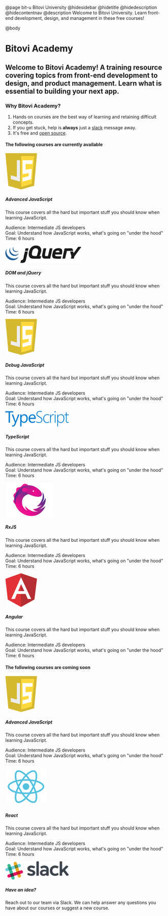 @page bit-u Bitovi University
@hidesidebar
@hidetitle
@hidedescription
@hidecontentnav
@description Welcome to Bitovi University. Learn front-end development, design,
and management in these free courses!

@body
<style>
</style>

<div class="container">
<div class="hero-banner">
<h1>Bitovi Academy</h1>
<h2>Welcome to Bitovi Academy! A training resource covering topics from front-end development to design, and product management. Learn what is essential to building your next app.</h2>
</div>
<div class="academy-intro">
<h3>Why Bitovi Academy?</h3>
<ol>
<li>Hands on courses are the best way of learning and retaining difficult concepts.</li>
<li>If you get stuck, help is <b>always</b> just a <a href="https://bitovi.com/community/slack">slack</a> message away. </li>
<li>It's free and <a href="https://github.com/bitovi/university">open source</a>.</li>
</p>
</div>
<div class="courses-intro">
<h4>The following courses are currently available</h4>
</div>
</div><!-- close container -->

<div class="courses-container">
<div class="courses">

<div class="course">
<div class="course-logo">
<img src="./static/img/javascript.png" width="100">
</div>
<h5>Advanced JavaScript</h5>
<p>This course covers all the hard but important stuff you should know when learning JavaScript.</p>
<p>Audience: Intermediate JS developers<br>
Goal: Understand how JavaScript works, what's going on "under the hood"<br>
Time: 6 hours</p>
</div>
<div class="course">
<div class="course-logo">
<img src="./static/img/jquery.png" width="240">
</div>
<h5>DOM and jQuery</h5>
<p>This course covers all the hard but important stuff you should know when learning JavaScript.</p>
<p>Audience: Intermediate JS developers<br>
Goal: Understand how JavaScript works, what's going on "under the hood"<br>
Time: 6 hours</p>
</div>
<div class="course">
<div class="course-logo">
<img src="./static/img/javascript.png" width="100">
</div>
<h5>Debug JavaScript</h5>
<p>This course covers all the hard but important stuff you should know when learning JavaScript.</p>
<p>Audience: Intermediate JS developers<br>
Goal: Understand how JavaScript works, what's going on "under the hood"<br>
Time: 6 hours</p>
</div>

</div>
<div class="courses">

<div class="course">
<div class="course-logo">
<img src="./static/img/typescript.png" width="200">
</div>
<h5>TypeScript</h5>
<p>This course covers all the hard but important stuff you should know when learning JavaScript.</p>
<p>Audience: Intermediate JS developers<br>
Goal: Understand how JavaScript works, what's going on "under the hood"<br>
Time: 6 hours</p>
</div>

<div class="course">
<div class="course-logo">
<img src="./static/img/rxjs.png" width="150">
</div>
<h5>RxJS</h5>
<p>This course covers all the hard but important stuff you should know when learning JavaScript.</p>
<p>Audience: Intermediate JS developers<br>
Goal: Understand how JavaScript works, what's going on "under the hood"<br>
Time: 6 hours</p>
</div>

<div class="course">
<div class="course-logo">
<img src="./static/img/angular.png" width="100">
</div>
<h5>Angular</h5>
<p>This course covers all the hard but important stuff you should know when learning JavaScript.</p>
<p>Audience: Intermediate JS developers<br>
Goal: Understand how JavaScript works, what's going on "under the hood"<br>
Time: 6 hours</p>
</div>

</div><!-- close courses -->
</div><!-- close courses-container -->

<div class="courses-intro">
<h4>The following courses are coming soon</h4>
</div>

<div class="courses-container">
<div class="courses">

<div class="course">
<div class="course-logo">
<img src="./static/img/javascript.png" width="100">
</div>
<h5>Advanced JavaScript</h5>
<p>This course covers all the hard but important stuff you should know when learning JavaScript.</p>
<p>Audience: Intermediate JS developers<br>
Goal: Understand how JavaScript works, what's going on "under the hood"<br>
Time: 6 hours</p>
</div>

<div class="course">
<div class="course-logo">
<img src="./static/img/react.png" width="130">
</div>
<h5>React</h5>
<p>This course covers all the hard but important stuff you should know when learning JavaScript.</p>
<p>Audience: Intermediate JS developers<br>
Goal: Understand how JavaScript works, what's going on "under the hood"<br>
Time: 6 hours</p>
</div>

<div class="course">
<div class="course-logo">
<img src="./static/img/slack.png" width="200">
</div>
<h5>Have an idea?</h5>
<p>Reach out to our team via Slack. We can help answer any questions you have about our courses or suggest a new
course.</p>
</div>

</div><!-- close courses -->
</div><!-- close courses-container -->
